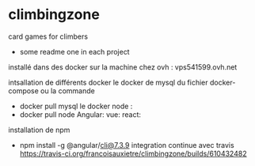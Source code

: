 # climbingzone
card games for climbers

* some readme one in each project


installé dans des docker sur la machine 
chez ovh : vps541599.ovh.net

intsallation de différents docker
le docker de mysql du fichier docker-compose ou la commande 
* docker pull mysql
le docker node : 
* docker pull node
Angular:
vue:
react:


installation de npm
* npm install -g @angular/cli@7.3.9
integration continue avec travis 
https://travis-ci.org/francoisauxietre/climbingzone/builds/610432482
